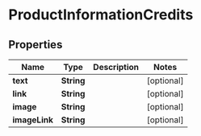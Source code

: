

# ProductInformationCredits


## Properties

| Name | Type | Description | Notes |
|------------ | ------------- | ------------- | -------------|
|**text** | **String** |  |  [optional] |
|**link** | **String** |  |  [optional] |
|**image** | **String** |  |  [optional] |
|**imageLink** | **String** |  |  [optional] |



